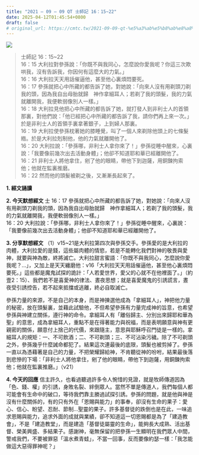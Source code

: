 ```yaml
---
title: "2021 – 09 – 09 QT 士師記 16：15~22"
date: 2025-04-12T01:45:54+0800
draft: false
# original_url: https://cmtc.tw/2021-09-09-qt-%e5%a3%ab%e5%b8%ab%e8%a8%98-16%ef%bc%9a1522
---
```


![](/images/qt.jpg)
> 士師記 16：15\~22  
> 16：15 大利拉對參孫說：「你既不與我同心，怎麼說你愛我呢？你這三次欺哄我，沒有告訴我，你因何有這麼大的力氣。」  
> 16：16 大利拉天天用話催逼他，甚至他心裏煩悶要死。  
> 16：17 參孫就把心中所藏的都告訴了她，對她說：「向來人沒有用剃頭刀剃我的頭，因為我自出母胎就歸　神作拿細耳人；若剃了我的頭髮，我的力氣就離開我，我便軟弱像別人一樣。」  
> 16：18 大利拉見他把心中所藏的都告訴了她，就打發人到非利士人的首領那裏，對他們說：「他已經把心中所藏的都告訴了我，請你們再上來一次。」於是非利士人的首領手裏拿著銀子，上到婦人那裏。  
> 16：19 大利拉使參孫枕著她的膝睡覺，叫了一個人來剃除他頭上的七條髮綹。於是大利拉剋制他，他的力氣就離開他了。  
> 16：20 大利拉說：「參孫哪，非利士人拿你來了！」參孫從睡中醒來，心裏說：「我要像前幾次出去活動身體」；他卻不知道耶和華已經離開他了。  
> 16：21 非利士人將他拿住，剜了他的眼睛，帶他下到迦薩，用銅鍊拘索他；他就在監裏推磨。  
> 16：22 然而他的頭髮被剃之後，又漸漸長起來了。

**1. 經文誦讀**

**2.  今天默想經文**
士 16：17 參孫就把心中所藏的都告訴了她，對她說：「向來人沒有用剃頭刀剃我的頭，因為我自出母胎就歸　神作拿細耳人；若剃了我的頭髮，我的力氣就離開我，我便軟弱像別人一樣。」  
16：20 大利拉說：「參孫哪，非利士人拿你來了！」參孫從睡中醒來，心裏說：「我要像前幾次出去活動身體」；他卻不知道耶和華已經離開他了。

**3. 分享默想經文**
（1）v15\~21是大利拉第四次與參孫交手。參孫愛的是大利拉的肉體，大利拉愛的是錢，這些屬肉體的情慾，若是不能轉化我們對神的敬畏與愛神，就要與神為敵，終將滅亡。大利拉甜言蜜語：「你既不與我同心，怎麼說你愛我呢？…」，又加上是天天纏磨他：v16「大利拉天天用話催逼他，甚至他心裏煩悶要死。」這些都是魔鬼試探的詭計：「人若愛世界，愛父的心就不在他裡面了。」（約壹2：15）、我們若不是喜愛神的律法、晝夜思想；就是喜愛魔鬼的引誘謊言，晝夜受引誘控告，若不起來抵擋或逃離，終必自取滅亡。

參孫力量的來源，不是自己的本身，而是神揀選他成為「拿細耳人」，神把他力量的秘密，放在頭髮裏，並藉此試驗他，不但希望參孫有力量完成神的旨意，也希望參孫與神建立關係，遵行神的命令。拿細耳人有「離俗歸主、分別出來歸耶和華為聖」的意思，成為拿細耳人，重點不是在得著能力與祝福，而是表明願意與神有更親密的關係，願意付上捨己的代價，來跟隨主，意思與耶穌呼召門徒是一樣的。拿細耳人的規矩：一、不可飲酒；二、不可剃頭；三、不可沾染污穢。除了不可剃頭之外，參孫幾乎什麼誡命都犯了。結果這次連最後的底限，頭髮也被剪掉了。參孫一直以為憑藉著是自己的力量，不把榮耀歸給神，不肯聽從神的吩咐，結果最後落到悲慘的下場：「非利士人將他拿住，剜了他的眼睛，帶他下到迦薩，用銅鍊拘索他；他就在監裏推磨。」（v21）

**4. 今天的回應**
信主許久，也看過聽過許多令人惋惜的見證，就是牧師傳道因為「色、錢、權」的引誘，身敗名裂、絆倒眾人。當然不單是傳道人，我們每個人都可能會有生命中的破口，等待我們靠主勝過試探引誘。參孫的問題，就是他與神是沒有什麼關係的，有的只有外在「恩賜與能力」的事奉，卻沒有生命的果子：愛心、信心、盼望、忍耐、節制…聖靈的果子。許多基督徒的跌倒也是在此，一味追求恩賜與能力，追求外面的成就與業績，卻不知道這一切恩賜都是為了「建造教會」，不是「建造教堂」，而是建造「基督徒屬靈的生命」，能夠長大成熟、活出基督、榮美興盛、多結果子。感謝神，毫無保留的把參孫一生顯明在我們眾人中間，警戒我們，不要被罪惡「溫水煮青蛙」，不當一回事，反而要像約瑟一樣：「我怎能做這大惡得罪神呢？」

